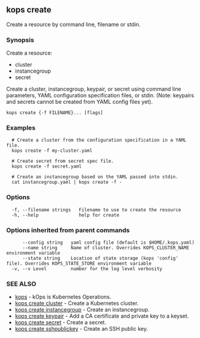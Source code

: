 
<!--- This file is automatically generated by make gen-cli-docs; changes should be made in the go CLI command code (under cmd/kops) -->

## kops create

Create a resource by command line, filename or stdin.

### Synopsis

Create a resource:
  
  *  cluster
  *  instancegroup
  *  secret

 Create a cluster, instancegroup, keypair, or secret using command line parameters, YAML configuration specification files, or stdin. (Note: keypairs and secrets cannot be created from YAML config files yet).

```
kops create {-f FILENAME}... [flags]
```

### Examples

```
  # Create a cluster from the configuration specification in a YAML file.
  kops create -f my-cluster.yaml
  
  # Create secret from secret spec file.
  kops create -f secret.yaml
  
  # Create an instancegroup based on the YAML passed into stdin.
  cat instancegroup.yaml | kops create -f -
```

### Options

```
  -f, --filename strings   Filename to use to create the resource
  -h, --help               help for create
```

### Options inherited from parent commands

```
      --config string   yaml config file (default is $HOME/.kops.yaml)
      --name string     Name of cluster. Overrides KOPS_CLUSTER_NAME environment variable
      --state string    Location of state storage (kops 'config' file). Overrides KOPS_STATE_STORE environment variable
  -v, --v Level         number for the log level verbosity
```

### SEE ALSO

* [kops](kops.md)	 - kOps is Kubernetes Operations.
* [kops create cluster](kops_create_cluster.md)	 - Create a Kubernetes cluster.
* [kops create instancegroup](kops_create_instancegroup.md)	 - Create an instancegroup.
* [kops create keypair](kops_create_keypair.md)	 - Add a CA certificate and private key to a keyset.
* [kops create secret](kops_create_secret.md)	 - Create a secret.
* [kops create sshpublickey](kops_create_sshpublickey.md)	 - Create an SSH public key.

